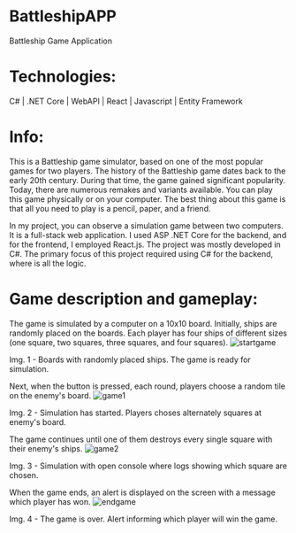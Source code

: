 # BattleshipAPP

Battleship Game Application

# Technologies: 
C# | .NET Core | WebAPI | React | Javascript | Entity Framework

# Info:
This is a Battleship game simulator, based on one of the most popular games for two players.
The history of the Battleship game dates back to the early 20th century. During that time, the game gained significant popularity.
Today, there are numerous remakes and variants available. You can play this game physically or on your computer. The best thing about this game is that all you need to play is a pencil, paper, and a friend. 

In my project, you can observe a simulation game between two computers. It is a full-stack web application. I used ASP .NET Core for the backend, and for the frontend, I employed React.js. The project was mostly developed in C#. The primary focus of this project required using C# for the backend, where is all the logic. 

# Game description and gameplay: 
The game is simulated by a computer on a 10x10 board. Initially, ships are randomly placed on the boards. Each player has four ships of different sizes (one square, two squares, three squares, and four squares). 
![startgame](https://github.com/Ramzes9090/BattleshipAPP/assets/86838822/77bfb35a-b28e-4cec-933f-3dbff6642201)

Img. 1 - Boards with randomly placed ships. The game is ready for simulation.

Next, when the button is pressed, each round, players choose a random tile on the enemy's board.
![game1](https://github.com/Ramzes9090/BattleshipAPP/assets/86838822/77c1ed54-b448-460d-9779-ed0dd1d97aae)

Img. 2 - Simulation has started. Players choses alternately squares at enemy's board.

The game continues until one of them destroys every single square with their enemy's ships. 
![game2](https://github.com/Ramzes9090/BattleshipAPP/assets/86838822/2b4e09c8-4690-46f4-85e2-10a178e95a64)

Img. 3 - Simulation with open console where logs showing which square are chosen. 

When the game ends, an alert is displayed on the screen with a message which player has won.
![endgame](https://github.com/Ramzes9090/BattleshipAPP/assets/86838822/f0cb2851-d7d7-4333-9403-e7ae294de8cb)

Img. 4 - The game is over. Alert informing which player will win the game.
